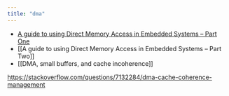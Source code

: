 ```yaml
---
title: "dma"
---
```


- [A guide to using Direct Memory Access in Embedded Systems – Part One](A%20guide%20to%20using%20Direct%20Memory%20Access%20in%20Embedded%20Systems%20–%20Part%20One.md)
- [[A guide to using Direct Memory Access in Embedded Systems – Part Two]]
- [[DMA, small buffers, and cache incoherence]]

https://stackoverflow.com/questions/7132284/dma-cache-coherence-management